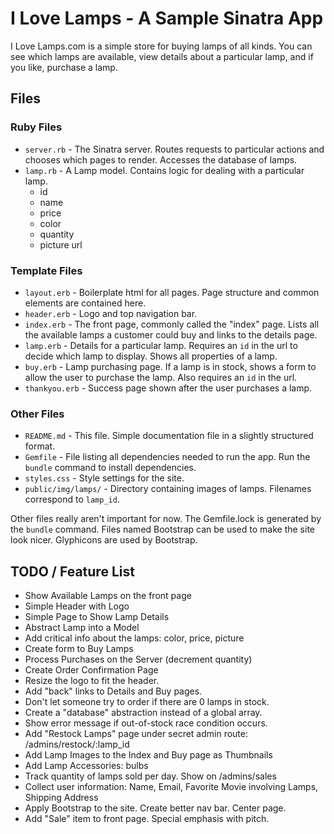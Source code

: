 # I Love Lamps - A Sample Sinatra App

I Love Lamps.com is a simple store for buying lamps of all kinds. You can see which lamps are available, view details about a particular lamp, and if you like, purchase a lamp.

## Files

### Ruby Files

* `server.rb` - The Sinatra server. Routes requests to particular actions and chooses which pages to render. Accesses the database of lamps.
* `lamp.rb` - A Lamp model. Contains logic for dealing with a particular lamp.
    * id
    * name
    * price
    * color
    * quantity
    * picture url

### Template Files

* `layout.erb` - Boilerplate html for all pages. Page structure and common elements are contained here.
* `header.erb` - Logo and top navigation bar.
* `index.erb` - The front page, commonly called the "index" page. Lists all the available lamps a customer could buy and links to the details page.
* `lamp.erb` - Details for a particular lamp. Requires an `id` in the url to decide which lamp to display. Shows all properties of a lamp.
* `buy.erb` - Lamp purchasing page. If a lamp is in stock, shows a form to allow the user to purchase the lamp. Also requires an `id` in the url.
* `thankyou.erb` - Success page shown after the user purchases a lamp.

### Other Files

* `README.md` - This file. Simple documentation file in a slightly structured format.
* `Gemfile` - File listing all dependencies needed to run the app. Run the `bundle` command to install dependencies.
* `styles.css` - Style settings for the site.
* `public/img/lamps/` - Directory containing images of lamps. Filenames correspond to `lamp_id`.

Other files really aren't important for now. The Gemfile.lock is generated by the `bundle` command. Files named Bootstrap can be used to make the site look nicer. Glyphicons are used by Bootstrap.

## TODO / Feature List

* Show Available Lamps on the front page
* Simple Header with Logo
* Simple Page to Show Lamp Details
* Abstract Lamp into a Model
* Add critical info about the lamps: color, price, picture
* Create form to Buy Lamps
* Process Purchases on the Server (decrement quantity)
* Create Order Confirmation Page
* Resize the logo to fit the header.
* Add "back" links to Details and Buy pages.
* Don't let someone try to order if there are 0 lamps in stock.
* Create a "database" abstraction instead of a global array.
* Show error message if out-of-stock race condition occurs.
* Add "Restock Lamps" page under secret admin route: /admins/restock/:lamp_id
* Add Lamp Images to the Index and Buy page as Thumbnails
* Add Lamp Accessories: bulbs
* Track quantity of lamps sold per day. Show on /admins/sales
* Collect user information: Name, Email, Favorite Movie involving Lamps, Shipping Address
* Apply Bootstrap to the site. Create better nav bar. Center page.
* Add "Sale" item to front page. Special emphasis with pitch.

